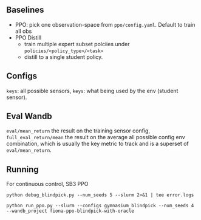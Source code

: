 ## Baselines
- PPO:
pick one observation-space from `ppo/config.yaml`. Default to train all obs
- PPO Distill
    - train multiple expert subset polciies under `policies/<policy_type>/<task>`
    - distill to a single student policy.

## Configs
`keys`: all possible sensors, `keys`: what being used by the env (student sensor). 

## Eval Wandb
`eval/mean_return` the result on the training sensor config, `full_eval_return/mean` the result on the average all possible config env combination, which is usually the key metric to track and is a superset of `eval/mean_return`.


## Running

For continuous control, SB3 PPO

```
python debug_blindpick.py --num_seeds 5 --slurm 2>&1 | tee error.logs
```


```
python run_ppo.py --slurm --configs gymnasium_blindpick --num_seeds 4 --wandb_project fiona-ppo-blindpick-with-oracle
```